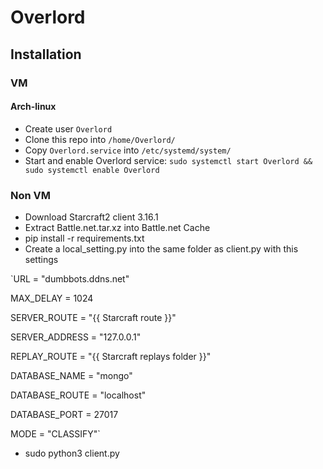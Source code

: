 # Overlord

## Installation

### VM
#### Arch-linux
* Create user `Overlord`
* Clone this repo into `/home/Overlord/`
* Copy `Overlord.service` into `/etc/systemd/system/`
* Start and enable Overlord service: `sudo systemctl start Overlord && sudo systemctl enable Overlord`

### Non VM

* Download Starcraft2 client 3.16.1
* Extract Battle.net.tar.xz into Battle.net Cache
* pip install -r requirements.txt
* Create a local_setting.py into the same folder as client.py with this settings

`URL = "dumbbots.ddns.net"

MAX_DELAY = 1024

SERVER_ROUTE = "{{ Starcraft route }}"

SERVER_ADDRESS = "127.0.0.1"

REPLAY_ROUTE = "{{ Starcraft replays folder }}"

DATABASE_NAME = "mongo"

DATABASE_ROUTE = "localhost"

DATABASE_PORT = 27017

MODE = "CLASSIFY"`

* sudo python3 client.py
